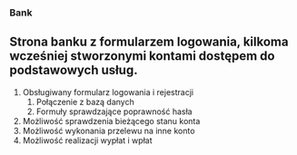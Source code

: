 ### Bank

## Strona banku z formularzem logowania, kilkoma wcześniej stworzonymi kontami dostępem do podstawowych usług.

1. Obsługiwany formularz logowania i rejestracji
   1. Połączenie z bazą danych
   2. Formuły sprawdzające poprawność hasła
2. Możliwość sprawdzenia bieżącego stanu konta
3. Możliwość wykonania przelewu na inne konto
4. Możliwość realizacji wypłat i wpłat
